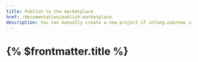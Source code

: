 ```yaml
---
title: Publish to the marketplace
href: /documentation/publish-marketplace
description: You can manually create a new project if inlang.com/new is not working for you.
---
```


# {% $frontmatter.title %}

<!-- TODO @floriandwt please write the publish to the marketplace docs -->